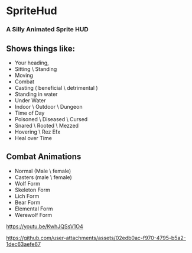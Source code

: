 # SpriteHud

### A Silly Animated Sprite HUD

## Shows things like: 

- Your heading,
- Sitting \ Standing
- Moving
- Combat
- Casting ( beneficial \ detrimental )
- Standing in water
- Under Water
- Indoor \ Outdoor \ Dungeon
- Time of Day
- Poisoned \ Diseased \ Cursed
- Snared \ Rooted \ Mezzed
- Hovering \ Rez Efx
- Heal over Time

## Combat Animations

- Normal (Male \ female)
- Casters (male \ female)
- Wolf Form
- Skeleton Form
- Lich Form
- Bear Form
- Elemental Form
- Werewolf Form


https://youtu.be/KwhJQSsV1O4

https://github.com/user-attachments/assets/02edb0ac-f970-4795-b5a2-1dec63aefe67

